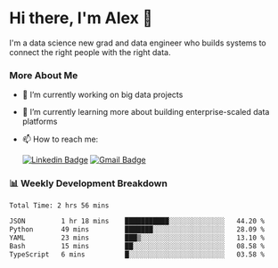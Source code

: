 # Hi there, I'm Alex  👋

I'm a data science new grad and data engineer who builds systems to connect the right people with the right data. 

### More About Me

- 🔭 I’m currently working on big data projects
- 🌱 I’m currently learning more about building enterprise-scaled data platforms
- 📫 How to reach me:

  [![Linkedin Badge](https://img.shields.io/badge/LinkedIn-0077B5?style=for-the-badge&logo=linkedin&logoColor=white)](https://www.linkedin.com/in/itsalexchen) [![Gmail Badge](https://img.shields.io/badge/Gmail-D14836?style=for-the-badge&logo=gmail&logoColor=white)](mailto:itsalexchen@gmail.com)




### 📊 Weekly Development Breakdown
<!--START_SECTION:waka-->

```txt
Total Time: 2 hrs 56 mins

JSON         1 hr 18 mins    ███████████░░░░░░░░░░░░░░   44.20 %
Python       49 mins         ███████░░░░░░░░░░░░░░░░░░   28.09 %
YAML         23 mins         ███▒░░░░░░░░░░░░░░░░░░░░░   13.10 %
Bash         15 mins         ██░░░░░░░░░░░░░░░░░░░░░░░   08.58 %
TypeScript   6 mins          █░░░░░░░░░░░░░░░░░░░░░░░░   03.58 %
```

<!--END_SECTION:waka-->
